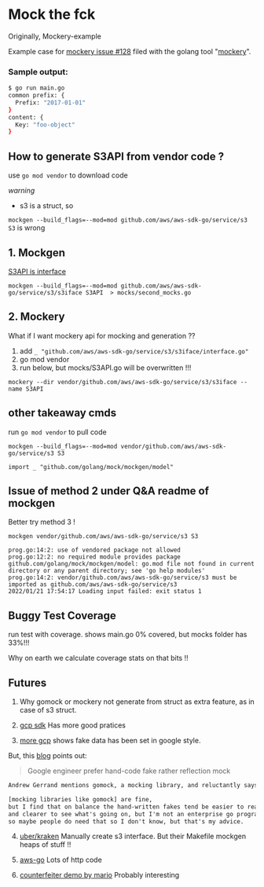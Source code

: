 # Mock the fck

Originally, Mockery-example

Example case for [mockery issue #128](https://github.com/vektra/mockery/issues/128) filed with the golang tool "[mockery](https://github.com/vektra/mockery)".

### Sample output:

```bash
$ go run main.go
common prefix: {
  Prefix: "2017-01-01"
}
content: {
  Key: "foo-object"
}
```

## How to generate S3API from vendor code ?

use `go mod vendor` to download code

*warning*

- s3 is a struct, so

`
mockgen --build_flags=--mod=mod github.com/aws/aws-sdk-go/service/s3 S3
`
is wrong

## 1. Mockgen 

[S3API is interface](https://github.com/aws/aws-sdk-go/blob/main/service/s3/s3iface/interface.go)


`
mockgen --build_flags=--mod=mod github.com/aws/aws-sdk-go/service/s3/s3iface S3API  > mocks/second_mocks.go
`

## 2. Mockery

What if I want mockery api for mocking and generation ??

1. add `_ "github.com/aws/aws-sdk-go/service/s3/s3iface/interface.go"`
2. go mod vendor
3. run below, but mocks/S3API.go will be overwritten !!!

```shell
mockery --dir vendor/github.com/aws/aws-sdk-go/service/s3/s3iface --name S3API
```

## other takeaway cmds

run `go mod vendor` to pull code

`mockgen --build_flags=--mod=mod vendor/github.com/aws/aws-sdk-go/service/s3 S3`

`import _ "github.com/golang/mock/mockgen/model"`

## Issue of method 2 under Q&A readme of mockgen

Better try method 3 !

`mockgen vendor/github.com/aws/aws-sdk-go/service/s3 S3`

```
prog.go:14:2: use of vendored package not allowed
prog.go:12:2: no required module provides package github.com/golang/mock/mockgen/model: go.mod file not found in current directory or any parent directory; see 'go help modules'
prog.go:14:2: vendor/github.com/aws/aws-sdk-go/service/s3 must be imported as github.com/aws/aws-sdk-go/service/s3
2022/01/21 17:54:17 Loading input failed: exit status 1
```

## Buggy Test Coverage

run test with coverage.
shows main.go 0% covered, but mocks folder has 33%!!!

Why on earth we calculate coverage stats on that bits !!

## Futures
1. Why gomock or mockery not generate from struct as extra feature,
as in case of s3 struct.

2. [gcp sdk](https://github.com/google/go-cloud/tree/master/internal/testing)
Has more good pratices

3. [more gcp](https://github.com/google/go-cloud/blob/master/internal/testing/setup/setup.go)
shows fake data has been set in google style.

But, this [blog](https://www.philosophicalhacker.com/2016/01/13/should-we-use-mocking-libraries-for-go-testing/) points out:

>   Google engineer prefer hand-code fake rather reflection mock

```txt
Andrew Gerrand mentions gomock, a mocking library, and reluctantly says

[mocking libraries like gomock] are fine, 
but I find that on balance the hand-written fakes tend be easier to reason about 
and clearer to see what's going on, but I'm not an enterprise go programmer 
so maybe people do need that so I don't know, but that's my advice.
```
4. [uber/kraken](https://github.com/uber/kraken/tree/master/mocks/lib/backend) 
Manually create s3 interface. But their Makefile mockgen heaps of stuff !!

5. [aws-go](https://github.com/aws/aws-sdk-go/blob/main/service/s3/s3iface/interface.go)
Lots of http code

6. [counterfeiter demo by mario](https://github.com/MarioCarrion/videos/tree/main/2020/11/24-go-tools-counterfeiter)
Probably interesting